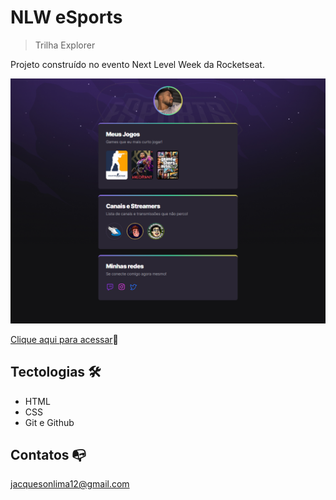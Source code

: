 # NLW eSports

> Trilha Explorer

Projeto construído no evento Next Level Week da Rocketseat.

![preview](./.github/preview.png)

[Clique aqui para acessar](https://jacquesonlima.github.io/nlw-esports-explorer)🔗

## Tectologias 🛠️

- HTML
- CSS
- Git e Github

## Contatos 📭

jacquesonlima12@gmail.com